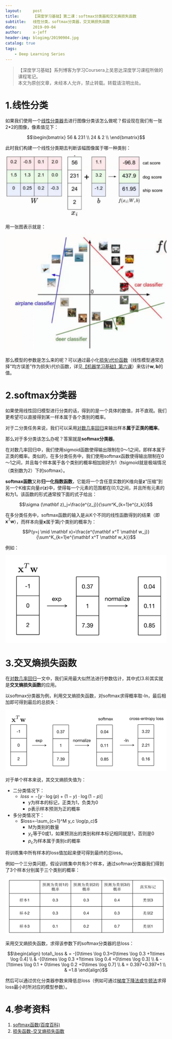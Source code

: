 ```yaml
---
layout:     post
title:      【深度学习基础】第二课：softmax分类器和交叉熵损失函数
subtitle:   线性分类，softmax分类器，交叉熵损失函数
date:       2019-09-04
author:     x-jeff
header-img: blogimg/20190904.jpg
catalog: true
tags:
    - Deep Learning Series
---
```

>【深度学习基础】系列博客为学习Coursera上吴恩达深度学习课程所做的课程笔记。  
>本文为原创文章，未经本人允许，禁止转载。转载请注明出处。

# 1.线性分类

如果我们使用一个[线性分类器](http://shichaoxin.com/2019/06/30/机器学习基础-第六课-线性回归/)去进行图像分类该怎么做呢？假设现在我们有一张2*2的图像，像素值见下：

$$\begin{bmatrix} 56 & 231 \\ 24 & 2 \\ \end{bmatrix}$$

此时我们构建一个线性分类期去判断该幅图像属于哪一种类别：

![](https://github.com/x-jeff/BlogImage/raw/master/DeepLearningSeries/Lesson2/2x1.png)

用一张图表示就是：

![](https://github.com/x-jeff/BlogImage/raw/master/DeepLearningSeries/Lesson2/2x2.png)

那么模型的参数是怎么来的呢？可以通过最小化[损失\代价函数](http://shichaoxin.com/2018/12/02/数学基础-第二课-目标函数-损失函数-代价函数/)（线性模型通常选择“均方误差”作为损失\代价函数，详见[【机器学习基础】第六课](http://shichaoxin.com/2019/06/30/机器学习基础-第六课-线性回归/)）来估计$\mathbf w,\mathbf b$的值。

# 2.softmax分类器

如果使用线性回归模型进行分类的话，得到的是一个具体的数值，并不直观。我们更希望可以直接得到某一样本属于各个类别的概率。

对于二分类任务来说，我们可以采用[对数几率回归](http://shichaoxin.com/2019/08/21/机器学习基础-第七课-对数几率回归/)来输出样本**属于正类的概率**。

那么对于多分类该怎么办呢？答案就是**softmax分类器**。

在对数几率回归中，我们使用sigmoid函数使得输出限制在0～1之间，即样本属于正类的概率。类似的，在多分类任务中，我们使用softmax函数使得输出限制在0～1之间，并且每个样本属于各个类别的概率相加刚好为1（❗️sigmoid就是极端情况（类别数为2）下的softmax）。

**softmax函数**又称**归一化指数函数**，它能将一个含任意实数的K维向量$\mathbf z$“压缩”到另一个K维实向量$\sigma (\mathbf z)$中，使得每一个元素的范围都在(0,1)之间，并且所有元素的和为1。该函数的形式通常按下面的式子给出：

$$\sigma (\mathbf z)_j=\frac{e^{z_j}}{\sum^K_{k=1}e^{z_k}}$$

在多分类任务中，softmax函数的输入是从K个不同的线性函数得到的结果（即$\mathbf x^T \mathbf w$），而样本向量$\mathbf x$属于第j个类别的概率为：

$$P(y=j \mid \mathbf x)=\frac{e^{\mathbf x^T \mathbf w_j}}{\sum^K_{k=1}e^{\mathbf x^T \mathbf w_k}}$$

例如：

![](https://github.com/x-jeff/BlogImage/raw/master/DeepLearningSeries/Lesson2/2x3.png)

# 3.交叉熵损失函数

在[对数几率回归](http://shichaoxin.com/2019/08/21/机器学习基础-第七课-对数几率回归/)一文中，我们采用最大似然法进行参数估计，其中式(3.8)其实就是**交叉熵损失函数**的应用。

以softmax分类器为例，利用交叉熵损失函数，对softmax求得概率取-ln，最后相加即可得到最后的总损失：

![](https://github.com/x-jeff/BlogImage/raw/master/DeepLearningSeries/Lesson2/2x4.png)

对于单个样本来说，其交叉熵损失值为：

* 二分类情况下：
	* $loss=-[y\cdot \log(p)+(1-y)\cdot \log(1-p)]$
		* y为样本的标记，正类为1，负类为0
		* p表示样本预测为正的概率
* 多分类情况下：
	* $loss=-\sum_{c=1}^M y_c \log(p_c)$
		* M为类别的数量
		* $y_c$等于0或1，如果预测出的类别和样本标记相同就是1，否则是0
		* $p_c$为样本属于类别c的概率

将训练集中所有样本的loss值加起来便可得到最终的总loss。

例如一个三分类问题，假设训练集中共有3个样本，通过softmax分类器我们得到了3个样本分别属于三个类别的概率：

![](https://github.com/x-jeff/BlogImage/raw/master/DeepLearningSeries/Lesson2/2x5.png)

采用交叉熵损失函数，求得该参数下的softmax分类器的总loss：

$$\begin{align} total\_loss & = -[0\times \log 0.3+0\times \log 0.3 +1\times \log 0.4] \\ & -[0\times \log 0.3 +1\times \log 0.4 +0\times \log 0.3] \\ & -[1\times \log 0.1 + 0\times \log 0.2 +0\times \log 0.7] \\ & = 0.397+0.397+1 \\ & =1.8 \end{align}$$

然后可以通过优化分类器参数来降低总loss（例如可通过[梯度下降法或牛顿法](http://shichaoxin.com/2019/07/10/数学基础-第六课-梯度下降法和牛顿法/)求得loss最小时所对应的模型参数）。

# 4.参考资料

1. [softmax函数(百度百科)](https://baike.baidu.com/item/Softmax函数/22772270?fr=aladdin)
2. [损失函数-交叉熵损失函数](https://zhuanlan.zhihu.com/p/35709485)